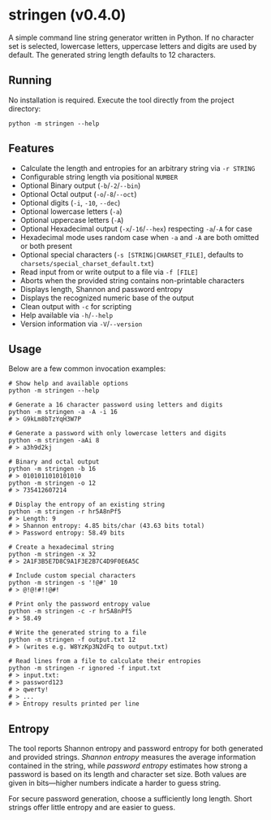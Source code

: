 # stringen (v0.4.0)

A simple command line string generator written in Python. If no character set
is selected, lowercase letters, uppercase letters and digits are used by
default. The generated string length defaults to 12 characters.

## Running

No installation is required. Execute the tool directly from the project
directory:

```shell
python -m stringen --help
```

## Features

- Calculate the length and entropies for an arbitrary string via `-r STRING`
- Configurable string length via positional `NUMBER`
- Optional Binary output (`-b`/`-2`/`--bin`)
- Optional Octal output (`-o`/`-8`/`--oct`)
- Optional digits (`-i`, `-10`, `--dec`)
- Optional lowercase letters (`-a`)
- Optional uppercase letters (`-A`)
- Optional Hexadecimal output (`-x`/`-16`/`--hex`) respecting `-a`/`-A` for case
- Hexadecimal mode uses random case when `-a` and `-A` are both omitted or both present
- Optional special characters (`-s [STRING|CHARSET_FILE]`, defaults to `charsets/special_charset_default.txt`)
- Read input from or write output to a file via `-f [FILE]`
- Aborts when the provided string contains non-printable characters
- Displays length, Shannon and password entropy
- Displays the recognized numeric base of the output
- Clean output with `-c` for scripting
- Help available via `-h`/`--help`
- Version information via `-V`/`--version`

## Usage

Below are a few common invocation examples:

```shell
# Show help and available options
python -m stringen --help

# Generate a 16 character password using letters and digits
python -m stringen -a -A -i 16
# > G9kLm8bTzYqH3W7P

# Generate a password with only lowercase letters and digits
python -m stringen -aAi 8
# > a3h9d2kj
 
# Binary and octal output
python -m stringen -b 16
# > 0101011010101010
python -m stringen -o 12
# > 735412607214

# Display the entropy of an existing string
python -m stringen -r hr5A8nPf5
# > Length: 9
# > Shannon entropy: 4.85 bits/char (43.63 bits total)
# > Password entropy: 58.49 bits

# Create a hexadecimal string
python -m stringen -x 32
# > 2A1F3B5E7D8C9A1F3E2B7C4D9F0E6A5C

# Include custom special characters
python -m stringen -s '!@#' 10
# > @!@!#!!@#!

# Print only the password entropy value
python -m stringen -c -r hr5A8nPf5
# > 58.49

# Write the generated string to a file
python -m stringen -f output.txt 12
# > (writes e.g. W8YzKp3N2dFq to output.txt)

# Read lines from a file to calculate their entropies
python -m stringen -r ignored -f input.txt
# > input.txt:
# > password123
# > qwerty!
# > ...
# > Entropy results printed per line
```

## Entropy

The tool reports Shannon entropy and password entropy for both generated and
provided strings. *Shannon entropy* measures the average information contained
in the string, while *password entropy* estimates how strong a password is based
on its length and character set size. Both values are given in bits&mdash;higher
numbers indicate a harder to guess string.

For secure password generation, choose a sufficiently long length.
Short strings offer little entropy and are easier to guess.

